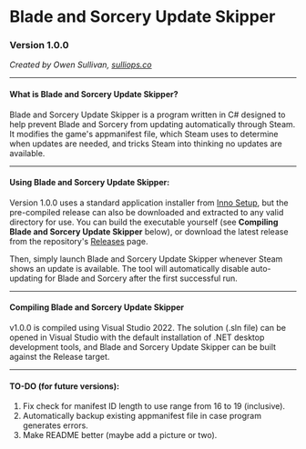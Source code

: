 # Blade and Sorcery Update Skipper

### Version 1.0.0

*Created by Owen Sullivan, [sulliops.co](https://sulliops.co)*

----

#### What is Blade and Sorcery Update Skipper?

Blade and Sorcery Update Skipper is a program written in C# designed to help prevent Blade and Sorcery from updating automatically through Steam. It modifies the game's appmanifest file, which Steam uses to determine when updates are needed, and tricks Steam into thinking no updates are available.

----

#### Using Blade and Sorcery Update Skipper:

Version 1.0.0 uses a standard application installer from [Inno Setup](https://jrsoftware.org/isinfo.php), but the pre-compiled release can also be downloaded and extracted to any valid directory for use. You can build the executable yourself (see **Compiling Blade and Sorcery Update Skipper** below), or download the latest release from the repository's [Releases](https://github.com/sulliops/BladeAndSorceryUpdateSkipper/releases) page.

Then, simply launch Blade and Sorcery Update Skipper whenever Steam shows an update is available. The tool will automatically disable auto-updating for Blade and Sorcery after the first successful run.

----

#### Compiling Blade and Sorcery Update Skipper

v1.0.0 is compiled using Visual Studio 2022. The solution (.sln file) can be opened in Visual Studio with the default installation of .NET desktop development tools, and Blade and Sorcery Update Skipper can be built against the Release target.

----

#### TO-DO (for future versions):
1. Fix check for manifest ID length to use range from 16 to 19 (inclusive).
2. Automatically backup existing appmanifest file in case program generates errors.
3. Make README better (maybe add a picture or two).
